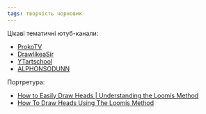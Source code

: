 ```yaml
---
tags: творчість чорновик
---
```


Цікаві тематичні ютуб-канали:

- [ProkoTV](https://www.youtube.com/@ProkoTV)
- [DrawlikeaSir](https://www.youtube.com/@DrawlikeaSir)
- [YTartschool](https://www.youtube.com/@YTartschool)
- [ALPHONSODUNN](https://www.youtube.com/@ALPHONSODUNN)

Портретура:

- [How to Easily Draw Heads | Understanding the Loomis Method](https://www.youtube.com/watch?v=OUODCm4SMN8)
- [How To Draw Heads Using The Loomis Method](https://www.youtube.com/watch?v=6i6JDwEwXJI)
